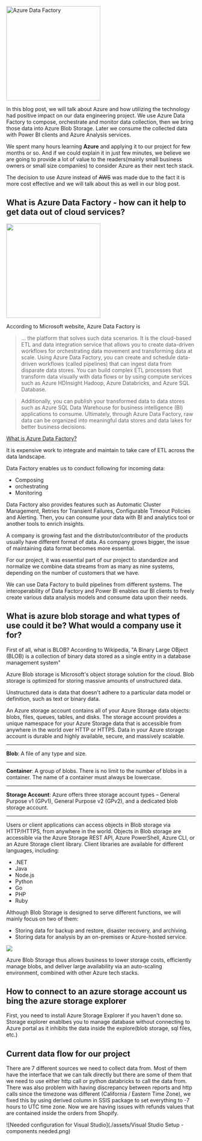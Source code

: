 <img src="https://4.bp.blogspot.com/--9GKuWgk5Xk/XHOt7_djBXI/AAAAAAAAGhI/re6OHdgcdvozR4n8zn0VuLLBh2FLo135gCLcBGAs/s400/Azure%2BData%2BFactory%2Band%2BData%2BPipeline.jpg" alt="Azure Data Factory" height="250"/>

In this blog post, we will talk about Azure and how utilizing the technology had positive impact on our data engineering project. We use Azure Data Factory to compose, orchestrate and monitor data collection, then we bring those data into Azure Blob Storage. Later we consume the collected data with Power BI clients and Azure Analysis services.

We spent many hours learning **Azure** and applying it to our project for few months or so. And if we could explain it in just few minutes, we believe we are going to provide a lot of value to the readers(mainly small business owners or small size companies) to consider Azure as their next tech stack.

The decision to use Azure instead of ~~AWS~~ was made due to the fact it is more cost effective and we will talk about this as well in our blog post.

## What is Azure Data Factory - how can it help to get data out of cloud services?

<img src="https://azurecomcdn.azureedge.net/cvt-79019141ab66488956a9bdab2a37a127c8b26bb437a895176c06dd32fc3f70b3/images/page/services/data-factory/img-valprop2.jpg" height="250"/>

According to Microsoft website, Azure Data Factory is
>... the platform that solves such data scenarios. It is the cloud-based ETL and data integration service that allows you to create data-driven workflows for orchestrating data movement and transforming data at scale. Using Azure Data Factory, you can create and schedule data-driven workflows (called pipelines) that can ingest data from disparate data stores. You can build complex ETL processes that transform data visually with data flows or by using compute services such as Azure HDInsight Hadoop, Azure Databricks, and Azure SQL Database.

>Additionally, you can publish your transformed data to data stores such as Azure SQL Data Warehouse for business intelligence (BI) applications to consume. Ultimately, through Azure Data Factory, raw data can be organized into meaningful data stores and data lakes for better business decisions.

[What is Azure Data Factory?
](https://docs.microsoft.com/en-us/azure/data-factory/introduction)

It is expensive work to integrate and maintain to take care of ETL across the data landscape.

Data Factory enables us to conduct following for incoming data:
* Composing
* orchestrating
* Monitoring

Data Factory also provides features such as Automatic Cluster Management, Retries for Transient Failures, Configurable Timeout Policies and Alerting.
Then, you can consume your data with BI and analytics tool or another tools to enrich insights.

A company is growing fast and the distributor/contributor of the products usually have different format of data. As company grows bigger, the issue of maintaining data format becomes more essential.

For our project, it was essential part of our project to standardize and normalize we combine data streams from as many as nine systems, depending on the number of customers that we have.

We can use Data Factory to build pipelines from different systems. The interoperability of Data Factory and Power BI enables our BI clients to freely create various data analysis models and consume data upon their needs.

## What is azure blob storage and what types of use could it be?  What would a company use it for?
First of all, what is BLOB?
According to Wikipedia, "A Binary Large OBject (BLOB) is a collection of binary data stored as a single entity in a database management system"

Azure Blob storage is Microsoft's object storage solution for the cloud.
Blob storage is optimized for storing massive amounts of unstructured data.

Unstructured data is data that doesn't adhere to a particular data model or definition, such as text or binary data.

An Azure storage account contains all of your Azure Storage data objects: blobs, files, queues, tables, and disks. The storage account provides a unique namespace for your Azure Storage data that is accessible from anywhere in the world over HTTP or HTTPS. Data in your Azure storage account is durable and highly available, secure, and massively scalable.
___
**Blob**: A file of any type and size.
___
**Container**: A group of blobs. There is no limit to the number of blobs in a container. The name of a container must always be lowercase.
___
**Storage Account**: Azure offers three storage account types – General Purpose v1 (GPv1), General Purpose v2 (GPv2), and a dedicated blob storage account.
___

Users or client applications can access objects in Blob storage via HTTP/HTTPS, from anywhere in the world. Objects in Blob storage are accessible via the Azure Storage REST API, Azure PowerShell, Azure CLI, or an Azure Storage client library. Client libraries are available for different languages, including:

* .NET
* Java
* Node.js
* Python
* Go
* PHP
* Ruby

Although Blob Storage is designed to serve different functions, we will mainly focus on two of them:
* Storing data for backup and restore, disaster recovery, and archiving.
* Storing data for analysis by an on-premises or Azure-hosted service.

<img src="https://www.dremio.com/img/explained/azure-storage/image_0.png">

Azure Blob Storage thus allows business to lower storage costs, efficiently manage blobs, and deliver large availability via an auto-scaling environment, combined with other Azure tech stacks.

## How to connect to an azure storage account us bing the azure storage explorer
First, you need to install Azure Storage Explorer if you haven't done so.
Storage explorer enablbes you to manage database without connecting to Azure portal as it inhibits the data inside the explore(blob storage, sql files, etc.)

## Current data flow for our project
There are 7 different sources we need to collect data from. Most of them have the interface that we can talk directly but there are some of them that we need to use either http call or python databricks to call the data from.
There was also problem with having discrepancy between reports and http calls since the timezone was different (California / Eastern Time Zone), we fixed this by using derived column in SSIS package to set everything to -7 hours to UTC time zone. 
Now we are having issues with refunds values that are contained inside the orders from Shopify.

![Needed configuration for Visual Studio](./assets/Visual Studio Setup - components needed.png)

